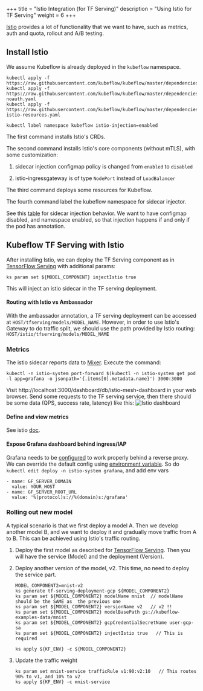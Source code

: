 +++
title = "Istio Integration (for TF Serving)"
description = "Using Istio for TF Serving"
weight = 6
+++

[Istio](https://istio.io/) provides a lot of functionality that we want to have, such as metrics, auth and
quota, rollout and A/B testing.

## Install Istio
We assume Kubeflow is already deployed in the `kubeflow` namespace.

```
kubectl apply -f https://raw.githubusercontent.com/kubeflow/kubeflow/master/dependencies/istio/install/crds.yaml
kubectl apply -f https://raw.githubusercontent.com/kubeflow/kubeflow/master/dependencies/istio/install/istio-noauth.yaml
kubectl apply -f https://raw.githubusercontent.com/kubeflow/kubeflow/master/dependencies/istio/kf-istio-resources.yaml

kubectl label namespace kubeflow istio-injection=enabled
```

The first command installs Istio's CRDs.

The second command installs Istio's core components (without mTLS), with some customization:
1. sidecar injection configmap policy is changed from `enabled` to `disabled`

2. istio-ingressgateway is of type `NodePort` instead of `LoadBalancer`

The third command deploys some resources for Kubeflow.

The fourth command label the kubeflow namespace for sidecar injector.

See this [table](https://github.com/istio/istio/issues/6476#issuecomment-399219937) for sidecar injection
behavior. We want to have configmap disabled, and namespace enabled, so that injection happens if and only if
the pod has annotation.

## Kubeflow TF Serving with Istio

After installing Istio, we can deploy the TF Serving component as in 
[TensorFlow Serving](/docs/components/tfserving_new/) with
additional params:

```
ks param set ${MODEL_COMPONENT} injectIstio true
```

This will inject an istio sidecar in the TF serving deployment.

#### Routing with Istio vs Ambassador
With the ambassador annotation, a TF serving deployment can be accessed at `HOST/tfserving/models/MODEL_NAME`.
However, in order to use Istio's Gateway to do traffic split, we should use the path provided by
Istio routing: `HOST/istio/tfserving/models/MODEL_NAME`

### Metrics
The istio sidecar reports data to [Mixer](https://istio.io/docs/concepts/policy-and-control/mixer.html).
Execute the command:

```
kubectl -n istio-system port-forward $(kubectl -n istio-system get pod -l app=grafana -o jsonpath='{.items[0].metadata.name}') 3000:3000
```

Visit http://localhost:3000/dashboard/db/istio-mesh-dashboard in your web browser.
Send some requests to the TF serving service, then there should be some data (QPS, success rate, latency)
like this:
<img src="../istio-dashboard.png" 
  alt="Istio dashboard"
  class="mt-3 mb-3 border border-info rounded">


#### Define and view metrics
See istio [doc](https://istio.io/docs/tasks/telemetry/metrics-logs.html).

#### Expose Grafana dashboard behind ingress/IAP

Grafana needs to be [configured](http://docs.grafana.org/installation/behind_proxy/#examples-with-sub-path-ex-http-foo-bar-com-grafana)
to work properly behind a reverse proxy. We can override the default config using
[environment variable](http://docs.grafana.org/installation/configuration/#using-environment-variables).
So do `kubectl edit deploy -n istio-system grafana`, and add env vars

  ```
  - name: GF_SERVER_DOMAIN
    value: YOUR_HOST
  - name: GF_SERVER_ROOT_URL
    value: '%(protocol)s://%(domain)s:/grafana'
  ```

### Rolling out new model

A typical scenario is that we first deploy a model A. Then we develop another model B, and we want to deploy it
and gradually move traffic from A to B. This can be achieved using Istio's traffic routing.

1. Deploy the first model as described for 
  [TensorFlow Serving](/docs/components/tfserving_new/). 
  Then you will have the service (Model) and the deployment (Version).

2. Deploy another version of the model, v2. This time, no need to deploy the service part.

    ```
    MODEL_COMPONENT2=mnist-v2
    ks generate tf-serving-deployment-gcp ${MODEL_COMPONENT2}
    ks param set ${MODEL_COMPONENT2} modelName mnist  // modelName should be the SAME as  the previous one
    ks param set ${MODEL_COMPONENT2} versionName v2   // v2 !!
    ks param set ${MODEL_COMPONENT2} modelBasePath gs://kubeflow-examples-data/mnist
    ks param set ${MODEL_COMPONENT2} gcpCredentialSecretName user-gcp-sa
    ks param set ${MODEL_COMPONENT2} injectIstio true   // This is required
    
    ks apply ${KF_ENV} -c ${MODEL_COMPONENT2}
    ```

3. Update the traffic weight
   
   ```
   ks param set mnist-service trafficRule v1:90:v2:10   // This routes 90% to v1, and 10% to v2
   ks apply ${KF_ENV} -c mnist-service
   ```
